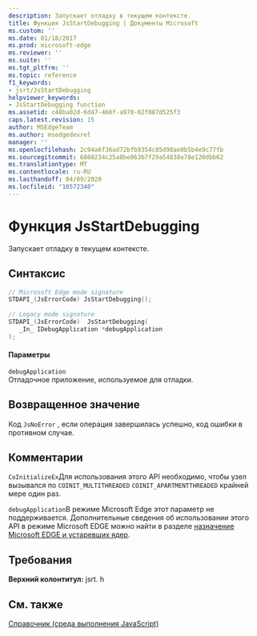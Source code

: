 ```yaml
---
description: Запускает отладку в текущем контексте.
title: Функция JsStartDebugging | Документы Microsoft
ms.custom: ''
ms.date: 01/18/2017
ms.prod: microsoft-edge
ms.reviewer: ''
ms.suite: ''
ms.tgt_pltfrm: ''
ms.topic: reference
f1_keywords:
- jsrt/JsStartDebugging
helpviewer_keywords:
- JsStartDebugging function
ms.assetid: c48ba02d-6d47-466f-a970-02f087d525f3
caps.latest.revision: 15
author: MSEdgeTeam
ms.author: msedgedevrel
manager: ''
ms.openlocfilehash: 2c94a6f36ad72bfb9354c85d98ae0b5b4e9c77fb
ms.sourcegitcommit: 6860234c25a8be863b7f29a54838e78e120dbb62
ms.translationtype: MT
ms.contentlocale: ru-RU
ms.lasthandoff: 04/09/2020
ms.locfileid: "10572340"
---
```

# Функция JsStartDebugging
Запускает отладку в текущем контексте.  
  
## Синтаксис  
  
```cpp  
// Microsoft Edge mode signature  
STDAPI_(JsErrorCode) JsStartDebugging();  
  
// Legacy mode signature  
STDAPI_(JsErrorCode)  JsStartDebugging(  
   _In_ IDebugApplication *debugApplication  
);  
```  
  
#### Параметры  
 `debugApplication`  
 Отладочное приложение, используемое для отладки.  
  
## Возвращенное значение  
 Код `JsNoError` , если операция завершилась успешно, код ошибки в противном случае.  
  
## Комментарии  
 `CoInitializeEx`Для использования этого API необходимо, чтобы узел вызывался по `COINIT_MULTITHREADED` `COINIT_APARTMENTTHREADED` крайней мере один раз.  
  
 `debugApplication`В режиме Microsoft Edge этот параметр не поддерживается. Дополнительные сведения об использовании этого API в режиме Microsoft EDGE можно найти в разделе [назначение Microsoft EDGE и устаревших ядер](../chakra-hosting/targeting-edge-vs-legacy-engines-in-jsrt-apis.md).  
  
## Требования  
 **Верхний колонтитул:** jsrt. h  
  
## См. также  
 [Справочник (среда выполнения JavaScript)](../chakra-hosting/reference-javascript-runtime.md)